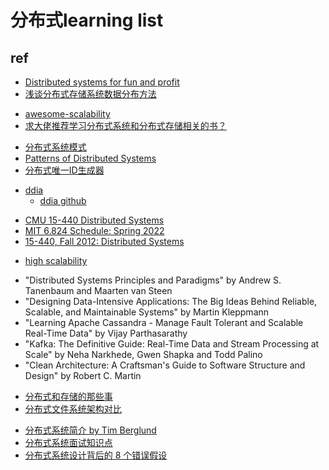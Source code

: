 # 分布式learning list

## ref


+ [Distributed systems for fun and profit](https://github.com/mixu/distsysbook?tab=readme-ov-file)
+ [浅谈分布式存储系统数据分布方法](http://catkang.github.io/2017/12/17/data-placement.html)

<!-- resources -->
+ [awesome-scalability](https://github.com/binhnguyennus/awesome-scalability)
+ [求大佬推荐学习分布式系统和分布式存储相关的书？](https://www.zhihu.com/question/439289634/answer/2673812365)


<!-- pattern -->
+ [分布式系统模式](https://github.com/dreamhead/patterns-of-distributed-systems)
+ [Patterns of Distributed Systems](https://martinfowler.com/articles/patterns-of-distributed-systems/)
+ [分布式唯一ID生成器](https://zhuanlan.zhihu.com/p/65095562)

<!-- ddia -->
+ [ddia](http://ddia.vonng.com/#/)
    + [ddia github](https://github.com/Vonng/ddia/blob/master/ch9.md#cap%E5%AE%9A%E7%90%86)
    
<!-- 课程 -->
+ [CMU 15-440 Distributed Systems](https://www.composablesystems.org/15-440/fa2022/schedule/)
+ [MIT 6.824 Schedule: Spring 2022](http://nil.csail.mit.edu/6.824/2022/schedule.html)
+ [15-440, Fall 2012: Distributed Systems](http://www.cs.cmu.edu/~dga/15-440/F12/)

<!-- community -->
+ [high scalability](http://highscalability.com/)


<!-- books -->
+ "Distributed Systems Principles and Paradigms" by Andrew S. Tanenbaum and Maarten van Steen
+ "Designing Data-Intensive Applications: The Big Ideas Behind Reliable, Scalable, and Maintainable Systems" by Martin Kleppmann
+ "Learning Apache Cassandra - Manage Fault Tolerant and Scalable Real-Time Data" by Vijay Parthasarathy
+ "Kafka: The Definitive Guide: Real-Time Data and Stream Processing at Scale" by Neha Narkhede, Gwen Shapka and Todd Palino
+ "Clean Architecture: A Craftsman's Guide to Software Structure and Design" by Robert C. Martin

<!-- 分布式存储 -->
+ [分布式和存储的那些事](https://www.zhihu.com/column/distributed-storage)
+ [分布式文件系统架构对比](https://www.infoq.cn/article/bp7uvbnb7dbgdk2gtxl9)
<!-- 面试 -->
+ [分布式系统简介 by Tim Berglund](https://zhuanlan.zhihu.com/p/92664984)
+ [分布式系统面试知识点](https://zhuanlan.zhihu.com/p/140272240)
+ [分布式系统设计背后的 8 个错误假设](https://www.zhihu.com/question/66927368/answer/2709000186)